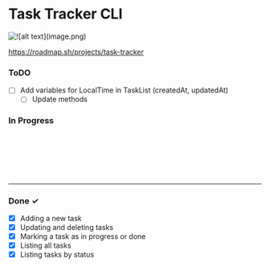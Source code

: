 # Task Tracker CLI

![!\[alt text\](image.png)](https://i.pinimg.com/originals/88/2c/84/882c84500ca798e83f63bd3acaeb109f.gif)

https://roadmap.sh/projects/task-tracker


### ToDO

- [ ] Add variables for LocalTime in TaskList (createdAt, updatedAt)
    - [ ] Update methods

### In Progress


<br>
<br>
<br>
<br>
<br>
<hr>

### Done ✓

- [x] Adding a new task
- [x] Updating and deleting tasks
- [x] Marking a task as in progress or done
- [x] Listing all tasks
- [x] Listing tasks by status